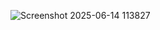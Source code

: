 ![Screenshot 2025-06-14 113827](https://github.com/user-attachments/assets/e6fd0a5b-af3a-4586-8aab-b26e5565ccaa)
